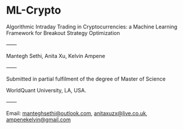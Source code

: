 # ML-Crypto
Algorithmic Intraday Trading in Cryptocurrencies:  a Machine Learning Framework for Breakout Strategy Optimization

——

Mantegh Sethi, Anita Xu, Kelvin Ampene

——

Submitted in partial fulfilment of the degree of Master of Science

WorldQuant University, LA, USA.

——

Email:
manteghsethi@outlook.com,
anitaxuzx@live.co.uk, 
ampenekelvin@gmail.com 




